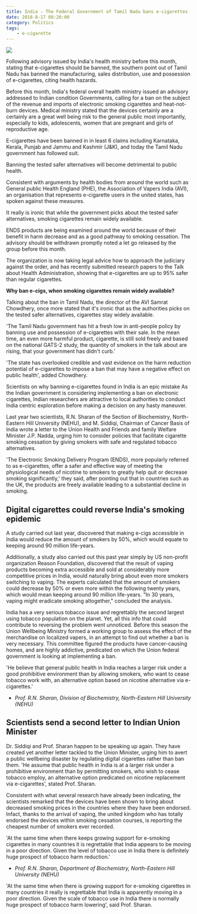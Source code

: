 ```yaml
---
title: India - The Federal Government of Tamil Nadu bans e-cigarettes
date: 2018-8-17 08:20:00
category: Politics
tags:
	- e-cigarette
---
```


![](/img/4.jpg)

Following advisory issued by India's health ministry before this month, stating that e-cigarettes should be banned, the southern point out of Tamil Nadu has banned the manufacturing, sales distribution, use and possession of e-cigarettes, citing health hazards.

Before this month, India's federal overall health ministry issued an advisory addressed to Indian condition Governments, calling for a ban on the subject of the revenue and imports of electronic smoking cigarettes and heat-not-burn devices. Medical ministry stated that the devices certainly are a certainly are a great well being risk to the general public most importantly, especially to kids, adolescents, women that are pregnant and girls of reproductive age.

<!-- more -->

E-cigarettes have been banned in in least 6 claims including Karnataka, Kerala, Punjab and Jammu and Kashmir (J&K), and today the Tamil Nadu government has followed suit.

Banning the tested safer alternatives will become detrimental to public health.

Consistent with arguments by health bodies from around the world such as General public Health England (PHE), the Association of Vapers India (AVI), an organisation that represents e-cigarette users in the united states, has spoken against these measures.

It really is ironic that while the government picks about the tested safer alternatives, smoking cigarettes remain widely available.

ENDS products are being examined around the world because of their benefit in harm decrease and as a good pathway to smoking cessation. The advisory should be withdrawn promptly noted a let go released by the group before this month.

The organization is now taking legal advice how to approach the judiciary against the order, and has recently submitted research papers to the Talk about Health Administration, showing that e-cigarettes are up to 95% safer than regular cigarettes.

__Why ban e-cigs, when smoking cigarettes remain widely available?__

Talking about the ban in Tamil Nadu, the director of the AVI Samrat Chowdhery, once more stated that it's ironic that as the authorities picks on the tested safer alternatives, cigarettes stay widely available.

'The Tamil Nadu government has hit a fresh low in anti-people policy by banning use and possession of e-cigarettes with their sale. In the mean time, an even more harmful product, cigarette, is still sold freely and based on the national GATS-2 study, the quantity of smokers in the talk about are rising, that your government has didn't curb.'

'The state has overlooked credible and vast evidence on the harm reduction potential of e-cigarettes to impose a ban that may have a negative effect on public health', added Chowdhery.

Scientists on why banning e-cigarettes found in India is an epic mistake
As the Indian government is considering implementing a ban on electronic cigarettes, Indian researchers are attractive to local authorities to conduct India centric exploration before making a decision on any hasty maneuver.

Last year two scientists, R.N. Sharan of the Section of Biochemistry, North-Eastern Hill University (NEHU), and M. Siddiqi, Chairman of Cancer Basis of India wrote a letter to the Union Health and Friends and family Welfare Minister J.P. Nadda, urging him to consider policies that facilitate cigarette smoking cessation by giving smokers with safe and regulated tobacco alternatives.

'The Electronic Smoking Delivery Program (ENDS), more popularly referred to as e-cigarettes, offer a safer and effective way of meeting the physiological needs of nicotine to smokers to greatly help quit or decrease smoking significantly,' they said, after pointing out that in countries such as the UK, the products are freely available leading to a substantial decline in smoking.

## Digital cigarettes could reverse India's smoking epidemic

A study carried out last year, discovered that making e-cigs accessible in India would reduce the amount of smokers by 50%, which would equate to keeping around 90 million life-years.

Additionally, a study also carried out this past year simply by US non-profit organization Reason Foundation, discovered that the result of vaping products becoming extra accessible and sold at considerably more competitive prices in India, would naturally bring about even more smokers switching to vaping. The experts calculated that the amount of smokers could decrease by 50% or even more within the following twenty years, which would mean keeping around 90 million life-years. "In 30 years, vaping might eradicate smoking altogether," concluded the analysis.

India has a very serious tobacco issue and regrettably the second largest using tobacco population on the planet. Yet, all this info that could contribute to reversing the problem went unnoticed. Before this season the Union Wellbeing Ministry formed a working group to assess the effect of the merchandise on localized vapers, in an attempt to find out whether a ban is very necessary. This committee figured the products have cancer-causing homes, and are highly addictive, predicated on which the Union federal government is looking at implementing a ban.

'He believe that general public health in India reaches a larger risk under a good prohibitive environment than by allowing smokers, who want to cease tobacco work with, an alternative option based on nicotine alternative via e-cigarettes.'
- _Prof. R.N. Sharan, Division of Biochemistry, North-Eastern Hill University (NEHU)_

## Scientists send a second letter to Indian Union Minister

Dr. Siddiqi and Prof. Sharan happen to be speaking up again. They have created yet another letter tackled to the Union Minister, urging him to avert a public wellbeing disaster by regulating digital cigarettes rather than ban them. 'He assume that public health in India is at a larger risk under a prohibitive environment than by permitting smokers, who wish to cease tobacco employ, an alternative option predicated on nicotine replacement via e-cigarettes', stated Prof. Sharan.

Consistent with what several research have already been indicating, the scientists remarked that the devices have been shown to bring about decreased smoking prices in the countries where they have been endorsed. Infact, thanks to the arrival of vaping, the united kingdom who has totally endorsed the devices within smoking cessation courses, is reporting the cheapest number of smokers ever recorded.

'At the same time when there keeps growing support for e-smoking cigarettes in many countries it is regrettable that India appears to be moving in a poor direction. Given the level of tobacco use in India there is definitely huge prospect of tobacco harm reduction.'
- _Prof. R.N. Sharan, Department of Biochemistry, North-Eastern Hill University (NEHU)_

'At the same time when there is growing support for e-smoking cigarettes in many countries it really is regrettable that India is apparently moving in a poor direction. Given the scale of tobacco use in India there is normally huge prospect of tobacco harm lowering', said Prof. Sharan.